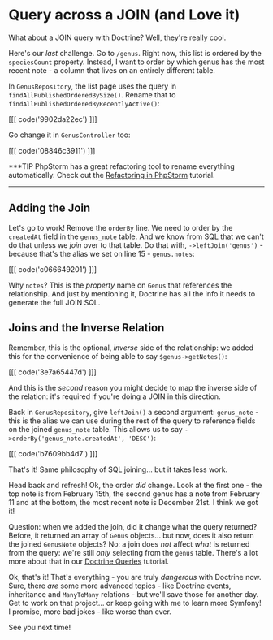 # Query across a JOIN (and Love it)

What about a JOIN query with Doctrine? Well, they're really cool.

Here's our *last* challenge. Go to `/genus`. Right now, this list is ordered by the
`speciesCount` property. Instead, I want to order by which genus has the most recent
note - a column that lives on an entirely different table.

In `GenusRepository`, the list page uses the query in `findAllPublishedOrderedBySize()`.
Rename that to `findAllPublishedOrderedByRecentlyActive()`:

[[[ code('9902da22ec') ]]]

Go change it in `GenusController` too:

[[[ code('08846c3911') ]]]

***TIP
PhpStorm has a great refactoring tool to rename everything automatically. Check out
the [Refactoring in PhpStorm][1] tutorial.
***

## Adding the Join

Let's go to work! Remove the `orderBy` line. We need to order by the `createdAt`
field in the `genus_note` table. And we know from SQL that we can't do that unless
we *join* over to that table. Do that with, `->leftJoin('genus')` - because that's
the alias we set on line 15 - `genus.notes`:

[[[ code('c066649201') ]]]

Why `notes`? This is the *property* name on `Genus` that references the relationship.
And just by mentioning it, Doctrine has all the info it needs to generate the full JOIN SQL.

## Joins and the Inverse Relation

Remember, this is the optional, *inverse* side of the relationship: we added this
for the convenience of being able to say `$genus->getNotes()`:

[[[ code('3e7a65447d') ]]]

And this is the *second* reason you might decide to map the inverse side of the relation:
it's required if you're doing a JOIN in this direction.

Back in `GenusRepository`, give `leftJoin()` a second argument: `genus_note` - this
is the alias we can use during the rest of the query to reference fields on the joined
`genus_note` table. This allows us to say `->orderBy('genus_note.createdAt', 'DESC')`:

[[[ code('b7609bb4d7') ]]]

That's it! Same philosophy of SQL joining... but it takes less work.

Head back and refresh! Ok, the order *did* change. Look at the first one - the top
note is from February 15th, the second genus has a note from February 11 and at the bottom,
the most recent note is December 21st. I think we got it!

Question: when we added the join, did it change what the query returned? Before,
it returned an array of `Genus` objects... but now, does it also return the joined
`GenusNote` objects? No: a join does *not* affect *what* is returned from the query:
we're still *only* selecting from the `genus` table. There's a lot more about that
in our [Doctrine Queries][2] tutorial.

Ok, that's it! That's everything - you are truly *dangerous* with Doctrine now.
Sure, there *are* some more advanced topics - like Doctrine events, inheritance
and `ManyToMany` relations - but we'll save those for another day. Get to work on
that project... or keep going with me to learn more Symfony! I promise, more bad
jokes - like worse than ever.

See you next time!


[1]: http://knpuniversity.com/screencast/phpstorm/refactoring
[2]: http://knpuniversity.com/screencast/doctrine-queries
